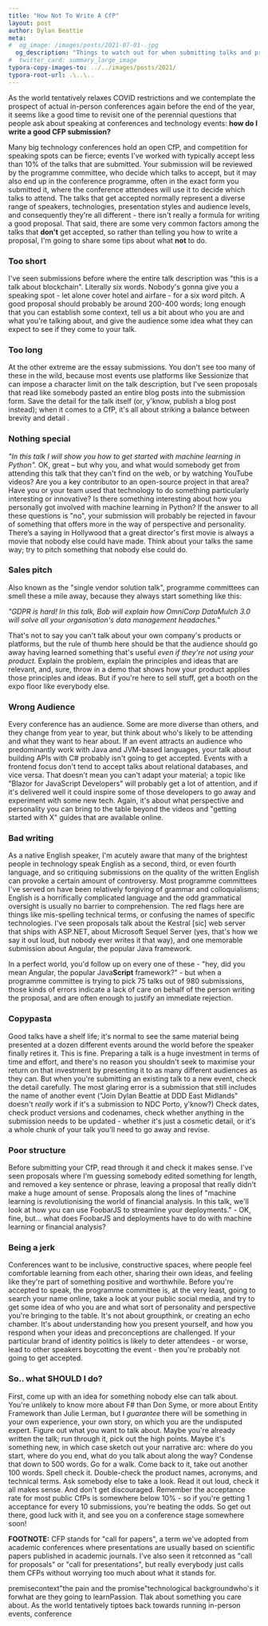 ```yaml
---
title: "How Not To Write A CfP"
layout: post
author: Dylan Beattie
meta:
#  og_image: /images/posts/2021-07-01-.jpg
  og_description: "Things to watch out for when submitting talks and proposals to conferences and tech events."
#  twitter_card: summary_large_image
typora-copy-images-to: ../../images/posts/2021/
typora-root-url: .\..\..
---
```


As the world tentatively relaxes COVID restrictions and we contemplate the prospect of actual in-person conferences again before the end of the year, it seems like a good time to revisit one of the perennial questions that people ask about speaking at conferences and technology events: **how do I write a good CFP submission?**

Many big technology conferences hold an open CfP, and competition for speaking spots can be fierce; events I've worked with typically accept less than 10% of the talks that are submitted. Your submission will be reviewed by the programme committee, who decide which talks to accept, but it may also end up in the conference programme, often in the exact form you submitted it, where the conference attendees will use it to decide which talks to attend. The talks that get accepted normally represent a diverse range of speakers, technologies, presentation styles and audience levels, and consequently they're all different - there isn't really a formula for writing a good proposal.
That said, there are some very common factors among the talks that **don't** get accepted, so rather than telling you how to write a proposal, I'm going to share some tips about what **not** to do.

### Too short

I've seen submissions before where the entire talk description was "this is a talk about blockchain". Literally six words. Nobody's gonna give you a speaking spot - let alone cover hotel and airfare - for a six word pitch. A good proposal should probably be around 200-400 words; long enough that you can establish some context, tell us a bit about who you are and what you're talking about, and give the audience some idea what they can expect to see if they come to your talk.

### Too long

At the other extreme are the essay submissions. You don't see too many of these in the wild, because most events use platforms like Sessionize that can impose a character limit on the talk description, but I've seen proposals that read like somebody pasted an entire blog posts into the submission form. Save the detail for the talk itself (or, y'know, publish a blog post instead); when it comes to a CfP, it's all about striking a balance between brevity and detail .

### Nothing special

*"In this talk I will show you how to get started with machine learning in Python".* OK, great – but why you, and what would somebody get from attending this talk that they can't find on the web, or by watching YouTube videos? Are you a key contributor to an open-source project in that area? Have you or your team used that technology to do something particularly interesting or innovative? Is there something interesting about how you personally got involved with machine learning in Python? If the answer to all these questions is "no", your submission will probably be rejected in favour of something that offers more in the way of perspective and personality. There’s a saying in Hollywood that a great director's first movie is always a movie that nobody else could have made. Think about your talks the same way; try to pitch something that nobody else could do.

### Sales pitch

Also known as the "single vendor solution talk", programme committees can smell these a mile away, because they always start something like this:

*"GDPR is hard! In this talk, Bob will explain how OmniCorp DataMulch 3.0 will solve all your organisation's data management headaches."* 

That's not to say you can't talk about your own company's products or platforms, but the rule of thumb here should be that the audience should go away having learned something that's useful *even if they're not using your product.* Explain the problem, explain the principles and ideas that are relevant, and, sure, throw in a demo that shows how your product applies those principles and ideas. But if you're here to sell stuff, get a booth on the expo floor like everybody else.

### Wrong Audience

Every conference has an audience. Some are more diverse than others, and they change from year to year, but think about who's likely to be attending and what they want to hear about. If an event attracts an audience who predominantly work with Java and JVM-based languages, your talk about building APIs with C# probably isn't going to get accepted. Events with a frontend focus don't tend to accept talks about relational databases, and vice versa.
That doesn't mean you can't adapt your material; a topic like "Blazor for JavaScript Developers" will probably get a lot of attention, and if it's delivered well it could inspire some of those developers to go away and experiment with some new tech. Again, it's about what perspective and personality you can bring to the table beyond the videos and "getting started with X" guides that are available online.

### Bad writing

As a native English speaker, I'm acutely aware that many of the brightest people in technology speak English as a second, third, or even fourth language, and so critiquing submissions on the quality of the written English can provoke a certain amount of controversy. Most programme committees I've served on have been relatively forgiving of grammar and colloquialisms; English is a horrifically complicated language and the odd grammatical oversight is usually no barrier to comprehension. The red flags here are things like mis-spelling technical terms, or confusing the names of specific technologies. I've seen proposals talk about the Kestral [sic] web server that ships with ASP.NET, about Microsoft Sequel Server (yes, that's how we say it out loud, but nobody ever writes it that way), and one memorable submission about Angular, the popular Java framework.

In a perfect world, you'd follow up on every one of these - "hey, did you mean Angular, the popular Java**Script** framework?" - but when a programme committee is trying to pick 75 talks out of 980 submissions, those kinds of errors indicate a lack of care on behalf of the person writing the proposal, and are often enough to justify an immediate rejection.

### Copypasta

Good talks have a shelf life; it's normal to see the same material being presented at a dozen different events around the world before the speaker finally retires it. This is fine. Preparing a talk is a huge investment in terms of time and effort, and there's no reason you shouldn't seek to maximise your return on that investment by presenting it to as many different audiences as they can.
But when you're submitting an existing talk to a new event, check the detail carefully. The most glaring error is a submission that still includes the name of another event ("Join Dylan Beattie at DDD East Midlands" doesn't *really* work if it's a submission to NDC Porto, y'know?) Check dates, check product versions and codenames, check whether anything in the submission needs to be updated - whether it's just a cosmetic detail, or it's a whole chunk of your talk you'll need to go away and revise.

### Poor structure

Before submitting your CfP, read through it and check it makes sense. I've seen proposals where I'm guessing somebody edited something for length, and removed a key sentence or phrase, leaving a proposal that really didn't make a huge amount of sense. Proposals along the lines of "machine learning is revolutionising the world of financial analysis. In this talk, we'll look at how you can use FoobarJS to streamline your deployments." - OK, fine, but... what does FoobarJS and deployments have to do with machine learning or financial analysis?

### Being a jerk

Conferences want to be inclusive, constructive spaces, where people feel comfortable learning from each other, sharing their own ideas, and feeling like they're part of something positive and worthwhile. Before you're accepted to speak, the programme committee is, at the very least, going to search your name online, take a look at your public social media, and try to get some idea of who you are and what sort of personality and perspective you're bringing to the table. It's not about groupthink, or creating an echo chamber. It's about understanding how you present yourself, and how you respond when your ideas and preconceptions are challenged. If your particular brand of identity politics is likely to deter attendees - or worse, lead to other speakers boycotting the event - then you're probably not going to get accepted.

### So.. what SHOULD I do?

First, come up with an idea for something nobody else can talk about. You're unlikely to know more about F# than Don Syme, or more about Entity Framework than Julie Lerman, but I *guarantee* there will be something in your own experience, your own story, on which you are the undisputed expert.
Figure out what you want to talk about. Maybe you're already written the talk; run through it, pick out the high points. Maybe it's something new, in which case sketch out your narrative arc: where do you start, where do you end, what do you talk about along the way? Condense that down to 500 words. Go for a walk. Come back to it, take out another 100 words. Spell check it. Double-check the product names, acronyms, and technical terms. Ask somebody else to take a look. Read it out loud, check it all makes sense.
And don't get discouraged. Remember the acceptance rate for most public CfPs is somewhere below 10% - so if you're getting 1 acceptance for every 10 submissions, you're beating the odds. So get out there, good luck with it, and see you on a conference stage somewhere soon!







**FOOTNOTE:** CFP stands for "call for papers", a term we've adopted from academic conferences where presentations are usually based on scientific papers published in academic journals. I've also seen it retconned as "call for proposals" or "call for presentations", but really everybody just calls them CFPs without worrying too much about what it stands for.

premisecontext"the pain and the promise"technological backgroundwho's it forwhat are they going to learnPassion. Tlak about something you care about.
As the world tentatively tiptoes back towards running in-person events, conference
